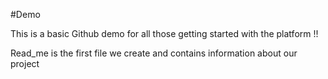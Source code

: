 #Demo

This is a basic Github demo for all those getting started with the platform !!

Read_me is the first file we create and contains information about our project
